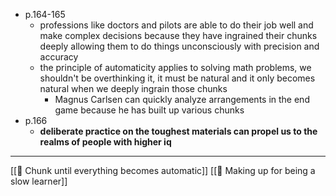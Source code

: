 - p.164-165
	- professions like doctors and pilots are able to do their job well and make complex decisions because they have ingrained their chunks deeply allowing them to do things unconsciously with precision and accuracy
	- the principle of automaticity applies to solving math problems, we shouldn't be overthinking it, it must be natural and it only becomes natural when we deeply ingrain those chunks
		- Magnus Carlsen can quickly analyze arrangements in the end game because he has built up various chunks
- p.166
	- **deliberate practice on the toughest materials can propel us to the realms of people with higher iq**

---

[[🌲  Chunk until everything becomes automatic]]
[[🌲  Making up for being a slow learner]]